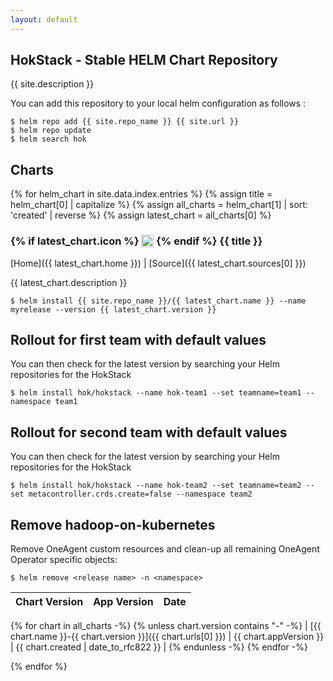 ```yaml
---
layout: default
---
```


## HokStack - Stable HELM Chart Repository

{{ site.description }}

You can add this repository to your local helm configuration as follows :

```console
$ helm repo add {{ site.repo_name }} {{ site.url }}
$ helm repo update
$ helm search hok
```

## Charts

{% for helm_chart in site.data.index.entries %}
{% assign title = helm_chart[0] | capitalize %}
{% assign all_charts = helm_chart[1] | sort: 'created' | reverse %}
{% assign latest_chart = all_charts[0] %}

<h3>
  {% if latest_chart.icon %}
  <img src="{{ latest_chart.icon }}" style="height:1.2em;vertical-align: text-top;" />
  {% endif %}
  {{ title }}
</h3>

[Home]({{ latest_chart.home }}) \| [Source]({{ latest_chart.sources[0] }})

{{ latest_chart.description }}

```console
$ helm install {{ site.repo_name }}/{{ latest_chart.name }} --name myrelease --version {{ latest_chart.version }}
```

## Rollout for first team with default values

You can then check for the latest version by searching your Helm repositories for the HokStack

```
$ helm install hok/hokstack --name hok-team1 --set teamname=team1 --namespace team1
```

## Rollout for second team with default values

You can then check for the latest version by searching your Helm repositories for the HokStack

```
$ helm install hok/hokstack --name hok-team2 --set teamname=team2 --set metacontroller.crds.create=false --namespace team2
```

## Remove hadoop-on-kubernetes

Remove OneAgent custom resources and clean-up all remaining OneAgent Operator specific objects:

```
$ helm remove <release name> -n <namespace>
```

| Chart Version | App Version | Date |
|---------------|-------------|------|
{% for chart in all_charts -%}
{% unless chart.version contains "-" -%}
| [{{ chart.name }}-{{ chart.version }}]({{ chart.urls[0] }}) | {{ chart.appVersion }} | {{ chart.created | date_to_rfc822 }} |
{% endunless -%}
{% endfor -%}

{% endfor %}
